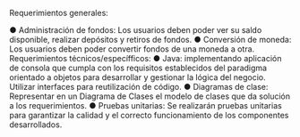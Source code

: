 Requerimientos generales:

●	Administración de fondos: Los usuarios deben poder ver su saldo disponible, realizar depósitos y retiros de fondos.
●	Conversión de moneda: Los usuarios deben poder convertir fondos de una moneda a otra.
Requerimientos técnicos/específficos:
●	Java: implementando aplicación de consola que cumpla con los requisitos establecidos del paradigma orientado a objetos para desarrollar y gestionar la lógica del negocio. 
Utilizar interfaces para reutilización de código.
●	Diagramas de clase: Representar en un Diagrama de Clases el modelo de clases que da solución a los requerimientos.
●	Pruebas unitarias: Se realizarán pruebas unitarias para garantizar la calidad y el correcto funcionamiento de los componentes desarrollados.
